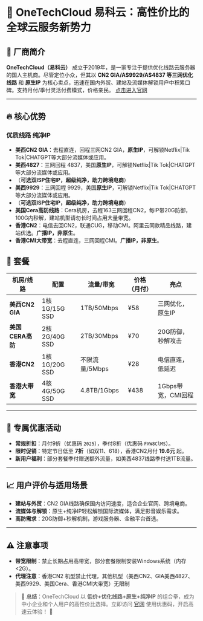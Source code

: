 # 🌟 OneTechCloud 易科云：高性价比的全球云服务新势力

## 🚀 厂商简介
**OneTechCloud（易科云）** 成立于2019年，是一家专注于提供优化线路云服务器的国人主机商。尽管定位小众，但其以 **CN2 GIA/AS9929/AS4837 等三网优化线路** 和 **原生IP** 为核心卖点，迅速在国内外贸、建站及流媒体解锁用户中积累口碑。支持月付/季付灵活付费模式，价格亲民。
[点击进入官网](https://www.onetechcloud.com/aff/NQBWATWT)

---

## 🔥 核心优势
### **优质线路 纯净IP**
- **美西CN2 GIA**：去程直连，回程三网CN2 GIA，**原生IP**，可解锁Netflix|Tik Tok|CHATGPT等大部分流媒体或应用。
- **美西4827**：三网回程 4837，美国**原生IP**，可解锁Netflix|Tik Tok|CHATGPT等大部分流媒体或应用。
- （**可选双ISP住宅IP，超级纯净，助力跨境电商**）
- **美西9929**：三网回程 9929，美国**原生IP**，可解锁Netflix|Tik Tok|CHATGPT等大部分流媒体或应用。
- （**可选双ISP住宅IP，超级纯净，助力跨境电商**）
- **美国Cera高防线路**：Cera机房，去程163三网回程CN2，每IP带20G防御，100G内秒解，建站机型请勿长时间占用大量带宽。
- **香港CN2**：电信去回CN2，联通CUG，移动CMI。阿里云同款精品线路，建站优选。**广播IP，非原生**。
- **香港CMI大带宽**：去程直连，三网回程CMI。**广播IP，非原生**。

## 💼 套餐
| **机房/线路**       | **配置**         | **流量/带宽**       | **价格（月付）** | 亮点                  |
|----------------------|------------------|---------------------|------------------|-----------------------|
| **美西CN2 GIA**      | 1核1G/15G SSD    | 1TB/50Mbps          | ¥58              | 三网优化，原生IP      |
| **美国CERA高防**     | 2核2G/40G SSD    | 2TB/30Mbps          | ¥70              | 20G防御，秒解攻击    |
| **香港CN2**          | 1核1G/20G SSD    | 不限流量/5Mbps      | ¥28              | 电信直连，低延迟      |
| **香港大带宽**       | 4核4G/50G SSD    | 4.8TB/1Gbps         | ¥438             | 1Gbps带宽，CMI回程   |

---

## 🎁 专属优惠活动
- **常规折扣**：月付9折（优惠码 `2025`），季付8折（优惠码 `FXW8ClMS`）。
- **限时促销**：特定节日低至 **7折**（如双11、618），香港CN2月付 **19.6元** 起。
- **新用户福利**：部分套餐季付赠送额外流量，如美西4837线路季付送1TB流量。

---

## 📈 用户评价与适用场景
- **建站与外贸**：CN2 GIA线路确保国内访问速度，适合企业官网、跨境电商。
- **流媒体与解锁**：原生+纯净IP轻松解锁国际流媒体，满足影音娱乐需求。
- **高防需求**：20G防御+秒解机制，游戏服务器、金融平台首选。

---

## ⚠️ 注意事项
- **带宽限制**：禁止长期占用高带宽，部分套餐限制安装Windows系统（内存<2G）。
- **代理注意**：香港CN2 机型禁止代理，其他机型（美西CN2、GIA美西4827、美西9929、美国Cera、香港CMI大带宽）无限制

> 📌 **总结**：OneTechCloud 以 **低价+优化线路+原生+纯净IP** 的组合拳，成为中小企业和个人用户的高性价比选择。立即访问 [官网](https://www.onetechcloud.com/aff/NQBWATWT) 使用优惠码，开启高速云体验！ 🚀
